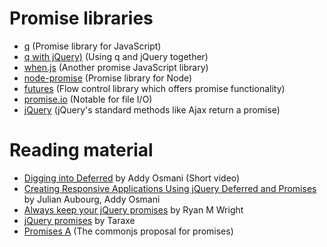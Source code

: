 # Promise libraries #

- [q](https://github.com/kriskowal/q) (Promise library for JavaScript) 
- [q with jQuery)](https://github.com/kriskowal/q/wiki/jQuery) (Using q and jQuery together)
- [when.js](https://github.com/briancavalier/when.js) (Another promise JavaScript library)  
- [node-promise](https://github.com/kriszyp/node-promise) (Promise library for Node)  
- [futures](https://github.com/coolaj86/futures) (Flow control library which offers promise functionality)  
- [promise.io](https://github.com/kriszyp/promised-io) (Notable for file I/O)  
- [jQuery](http://api.jquery.com/category/deferred-object/) (jQuery's standard methods like Ajax return a promise)  

# Reading material #

- [Digging into Deferred](http://addyosmani.com/blog/digging-into-deferreds-1/) by Addy Osmani (Short video)
- [Creating Responsive Applications Using jQuery Deferred and Promises](http://msdn.microsoft.com/en-us/scriptjunkie/gg723713.aspx) by Julian Aubourg, Addy Osmani  
- [Always keep your jQuery promises](http://www.ryanmwright.com/2011/09/06/always-keep-your-jquery-promises/) by Ryan M Wright    
- [jQuery promises](http://taraxe.wordpress.com/2011/12/13/jquery-promises/) by Taraxe
- [Promises A](http://wiki.commonjs.org/wiki/Promises/A) (The commonjs proposal for promises)